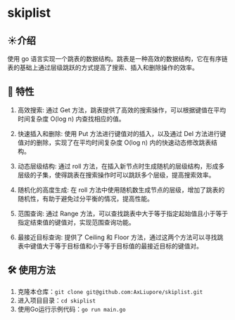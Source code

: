 # skiplist

## ☀️介绍

使用 go 语言实现一个跳表的数据结构。跳表是一种高效的数据结构，它在有序链表的基础上通过层级跳跃的方式提高了搜索、插入和删除操作的效率。

## 🚀 特性

1. 高效搜索: 通过 Get 方法，跳表提供了高效的搜索操作，可以根据键值在平均时间复杂度 O(log n) 内查找相应的值。

2. 快速插入和删除: 使用 Put 方法进行键值对的插入，以及通过 Del 方法进行键值对的删除，实现了在平均时间复杂度 O(log n)
   内的快速动态修改跳表结构。

3. 动态层级结构: 通过 roll 方法，在插入新节点时生成随机的层级结构，形成多层级的子集，使得跳表在搜索操作时可以跳跃多个层级，提高搜索效率。

4. 随机化的高度生成: 在 roll 方法中使用随机数生成节点的层级，增加了跳表的随机性，有助于避免过分平衡的情况，提高性能。

5. 范围查询: 通过 Range 方法，可以查找跳表中大于等于指定起始值且小于等于指定结束值的键值对，实现范围查询功能。

6. 最接近目标查询: 提供了 Ceiling 和 Floor 方法，通过这两个方法可以寻找跳表中键值大于等于目标值和小于等于目标值的最接近目标的键值对。

## 🛠️ 使用方法

1. 克隆本仓库：`git clone git@github.com:AxLiupore/skiplist.git`
2. 进入项目目录：`cd skiplist`
3. 使用Go运行示例代码：`go run main.go`